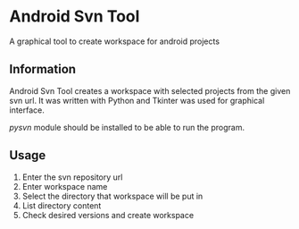 Android Svn Tool
================

A graphical tool to create workspace for android projects

Information
-----------

Android Svn Tool creates a workspace with selected projects from the given
svn url.  It was written with Python and Tkinter was used for graphical interface.

_pysvn_ module should be installed to be able to run the program.

Usage
-----

1. Enter the svn repository url
2. Enter workspace name
3. Select the directory that workspace will be put in
4. List directory content
5. Check desired versions and create workspace
